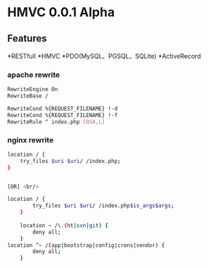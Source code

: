 HMVC 0.0.1 Alpha
=========

Features
---------

*RESTfull
*HMVC
*PDO(MySQL、PGSQL、SQLite)
*ActiveRecord

### apache rewrite
```bash
RewriteEngine On
RewriteBase /

RewriteCond %{REQUEST_FILENAME} !-d
RewriteCond %{REQUEST_FILENAME} !-f
RewriteRule ^ index.php [QSA,L]
```

### nginx rewrite
```bash
location / {
    try_files $uri $uri/ /index.php;
}


[OR] <br/>

location / {
        try_files $uri $uri/ /index.php$is_args$args;
    }
 
    location ~ /\.(ht|svn|git) {
        deny all;
    }
location ^~ /(app|bootstrap|config|crons|vendor) {
        deny all;
    }
```